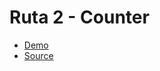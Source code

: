 # Ruta 2 - Counter

- [Demo](https://herdez-counter.netlify.app/)
- [Source](https://github.com/mherdez/react-counter)

<img :src="$withBase('/img/counter.png')" />